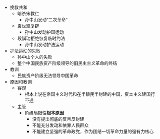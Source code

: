 - 挽救共和
	- 暗杀宋教仁
		- 孙中山发动“二次革命”
	- 袁世凯复辟
		- 孙中山发动护国运动
	- 段祺瑞拒绝恢复临时约法
		- 孙中山发动护法运动
- 护法运动的失败
	- 孙中山个人的失败
	- 整个中国民族资产阶级领导的旧民主主义革命的终结
- 教训
	- 民族资产阶级无法领导中国革命
- 原因和教训
	- 客观
		- 根本上说在帝国主义时代和在半殖民半封建的中国，资本主义建国行不通
	- 主管
		- 阶级局限性**根本原因**
			- 没有提出彻底的反帝反封建
			- 不能充分发动和依靠人民群众
			- 不能建立坚强的革命政党，作为团结一切革命力量的强有力核心